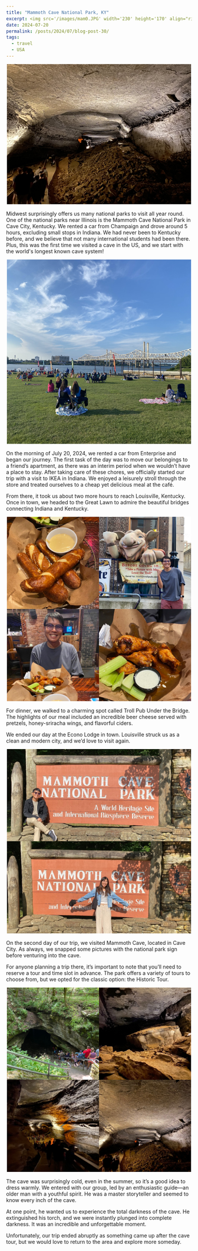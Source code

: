 ```yaml
---
title: "Mammoth Cave National Park, KY"
excerpt: <img src='/images/mam0.JPG' width='230' height='170' align="right" hspace="20"> Midwest surprisingly offers us many national parks to visit all year round. One of the national parks near Illinois is the Mammoth Cave National Park in Cave City, Kentucky. We rented a car from Champaign and drove around 5 hours, excluding small stops in Indiana. We had never been to Kentucky before, and we believe that not many international students had been there. Plus, this was the first time we visited a cave in the US, and we start with the world's longest known cave system!
date: 2024-07-20
permalink: /posts/2024/07/blog-post-30/
tags:
  - travel
  - USA
---
```


<p align="center">
  <img src="/images/mam0.JPG" width='500' height= '380'>
</p>

Midwest surprisingly offers us many national parks to visit all year round. One of the national parks near Illinois is the Mammoth Cave National Park in Cave City, Kentucky. We rented a car from Champaign and drove around 5 hours, excluding small stops in Indiana. We had never been to Kentucky before, and we believe that not many international students had been there. Plus, this was the first time we visited a cave in the US, and we start with the world's longest known cave system!

<p align="center">
  <img src="/images/mam1.JPG" width='500' height= '500'>
</p>

On the morning of July 20, 2024, we rented a car from Enterprise and began our journey. The first task of the day was to move our belongings to a friend’s apartment, as there was an interim period when we wouldn’t have a place to stay. After taking care of these chores, we officially started our trip with a visit to IKEA in Indiana. We enjoyed a leisurely stroll through the store and treated ourselves to a cheap yet delicious meal at the café.

From there, it took us about two more hours to reach Louisville, Kentucky. Once in town, we headed to the Great Lawn to admire the beautiful bridges connecting Indiana and Kentucky.


<p align="center">
  <img src="/images/mam2.JPG" width='500' height= '500'>
</p>

For dinner, we walked to a charming spot called Troll Pub Under the Bridge. The highlights of our meal included an incredible beer cheese served with pretzels, honey-sriracha wings, and flavorful ciders.

We ended our day at the Econo Lodge in town. Louisville struck us as a clean and modern city, and we’d love to visit again.


<p align="center">
  <img src="/images/mam3.JPG" width='500' height= '500'>
</p>

On the second day of our trip, we visited Mammoth Cave, located in Cave City. As always, we snapped some pictures with the national park sign before venturing into the cave.

For anyone planning a trip there, it’s important to note that you’ll need to reserve a tour and time slot in advance. The park offers a variety of tours to choose from, but we opted for the classic option: the Historic Tour.

<p align="center">
  <img src="/images/mam4.JPG" width='500' height= '500'>
</p>

The cave was surprisingly cold, even in the summer, so it’s a good idea to dress warmly. We entered with our group, led by an enthusiastic guide—an older man with a youthful spirit. He was a master storyteller and seemed to know every inch of the cave.

At one point, he wanted us to experience the total darkness of the cave. He extinguished his torch, and we were instantly plunged into complete darkness. It was an incredible and unforgettable moment.

Unfortunately, our trip ended abruptly as something came up after the cave tour, but we would love to return to the area and explore more someday.

